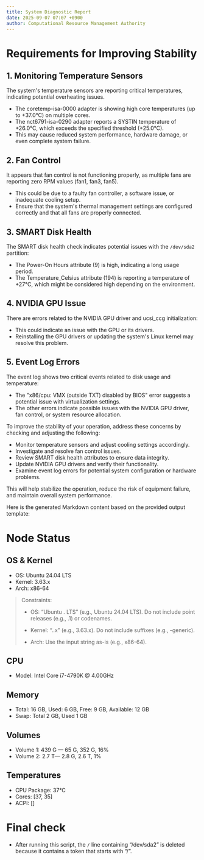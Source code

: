 ```yaml
---
title: System Diagnostic Report
date: 2025-09-07 07:07 +0900
author: Computational Resource Management Authority
---
```

# Requirements for Improving Stability

## 1. **Monitoring Temperature Sensors**

The system's temperature sensors are reporting critical temperatures, indicating potential overheating issues.

*   The coretemp-isa-0000 adapter is showing high core temperatures (up to +37.0°C) on multiple cores.
*   The nct6791-isa-0290 adapter reports a SYSTIN temperature of +26.0°C, which exceeds the specified threshold (+25.0°C).
*   This may cause reduced system performance, hardware damage, or even complete system failure.

## 2. **Fan Control**

It appears that fan control is not functioning properly, as multiple fans are reporting zero RPM values (fan1, fan3, fan5).

*   This could be due to a faulty fan controller, a software issue, or inadequate cooling setup.
*   Ensure that the system's thermal management settings are configured correctly and that all fans are properly connected.

## 3. **SMART Disk Health**

The SMART disk health check indicates potential issues with the `/dev/sda2` partition:

*   The Power-On Hours attribute (9) is high, indicating a long usage period.
*   The Temperature_Celsius attribute (194) is reporting a temperature of +27°C, which might be considered high depending on the environment.

## 4. **NVIDIA GPU Issue**

There are errors related to the NVIDIA GPU driver and ucsi_ccg initialization:

*   This could indicate an issue with the GPU or its drivers.
*   Reinstalling the GPU drivers or updating the system's Linux kernel may resolve this problem.

## 5. **Event Log Errors**

The event log shows two critical events related to disk usage and temperature:

*   The "x86/cpu: VMX (outside TXT) disabled by BIOS" error suggests a potential issue with virtualization settings.
*   The other errors indicate possible issues with the NVIDIA GPU driver, fan control, or system resource allocation.

To improve the stability of your operation, address these concerns by checking and adjusting the following:

*   Monitor temperature sensors and adjust cooling settings accordingly.
*   Investigate and resolve fan control issues.
*   Review SMART disk health attributes to ensure data integrity.
*   Update NVIDIA GPU drivers and verify their functionality.
*   Examine event log errors for potential system configuration or hardware problems.

This will help stabilize the operation, reduce the risk of equipment failure, and maintain overall system performance.

Here is the generated Markdown content based on the provided output template:

# Node Status

## OS & Kernel

- OS: Ubuntu 24.04 LTS
- Kernel: 3.63.x
- Arch: x86-64

> Constraints:
>
> - OS: “Ubuntu <major>.<minor> LTS” (e.g., Ubuntu 24.04 LTS). Do not include point releases (e.g., .1) or codenames.
>
> - Kernel: “<major>.<minor>.x” (e.g., 3.63.x). Do not include suffixes (e.g., -generic).
>
> - Arch: Use the input string as-is (e.g., x86-64).

## CPU

- Model: Intel Core i7-4790K @ 4.00GHz

## Memory

- Total: 16 GB, Used: 6 GB, Free: 9 GB, Available: 12 GB
- Swap: Total 2 GB, Used 1 GB

## Volumes

- Volume 1: 439 G — 65 G, 352 G, 16%
- Volume 2: 2.7 T— 2.8 G, 2.6 T, 1%

## Temperatures

- CPU Package: 37°C
- Cores: [37, 35]
- ACPI: []

# Final check

*   After running this script, the `/` line containing “/dev/sda2” is deleted because it contains a token that starts with “/”.
